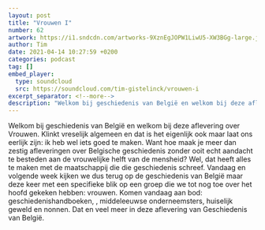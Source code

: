```yaml
---
layout: post
title: "Vrouwen I"
number: 62
artwork: https://i1.sndcdn.com/artworks-9XznEgJOPW1LiwU5-XW3BGg-large.jpg
author: Tim
date: 2021-04-14 10:27:59 +0200
categories: podcast
tag: []
embed_player:
  type: soundcloud
  src: https://soundcloud.com/tim-gistelinck/vrouwen-i
excerpt_separator: <!--more-->
description: "Welkom bij geschiedenis van België en welkom bij deze aflevering over Vrouwen."
---
```

Welkom bij geschiedenis van België en welkom bij deze aflevering over Vrouwen. Klinkt vreselijk algemeen en dat is het eigenlijk ook maar laat ons eerlijk zijn: ik heb wel iets goed te maken. Want hoe maak je meer dan zestig afleveringen over Belgische geschiedenis zonder ooit echt aandacht te besteden aan de vrouwelijke helft van de mensheid? Wel, dat heeft alles te maken met de maatschappij die die geschiedenis schreef. Vandaag en volgende week kijken we dus terug op de geschiedenis van België maar deze keer met een specifieke blik op een groep die we tot nog toe over het hoofd gekeken hebben: vrouwen. Komen vandaag aan bod: geschiedenishandboeken, , middeleeuwse onderneemsters, huiselijk geweld en nonnen. Dat en veel meer in deze aflevering van Geschiedenis van België.